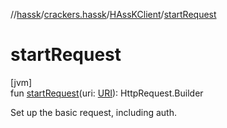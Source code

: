 //[hassk](../../../index.md)/[crackers.hassk](../index.md)/[HAssKClient](index.md)/[startRequest](start-request.md)

# startRequest

[jvm]\
fun [startRequest](start-request.md)(uri: [URI](https://docs.oracle.com/javase/8/docs/api/java/net/URI.html)): HttpRequest.Builder

Set up the basic request, including auth.
